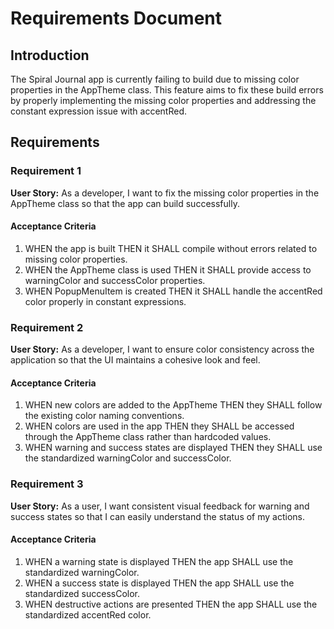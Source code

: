 # Requirements Document

## Introduction

The Spiral Journal app is currently failing to build due to missing color properties in the AppTheme class. This feature aims to fix these build errors by properly implementing the missing color properties and addressing the constant expression issue with accentRed.

## Requirements

### Requirement 1

**User Story:** As a developer, I want to fix the missing color properties in the AppTheme class so that the app can build successfully.

#### Acceptance Criteria

1. WHEN the app is built THEN it SHALL compile without errors related to missing color properties.
2. WHEN the AppTheme class is used THEN it SHALL provide access to warningColor and successColor properties.
3. WHEN PopupMenuItem is created THEN it SHALL handle the accentRed color properly in constant expressions.

### Requirement 2

**User Story:** As a developer, I want to ensure color consistency across the application so that the UI maintains a cohesive look and feel.

#### Acceptance Criteria

1. WHEN new colors are added to the AppTheme THEN they SHALL follow the existing color naming conventions.
2. WHEN colors are used in the app THEN they SHALL be accessed through the AppTheme class rather than hardcoded values.
3. WHEN warning and success states are displayed THEN they SHALL use the standardized warningColor and successColor.

### Requirement 3

**User Story:** As a user, I want consistent visual feedback for warning and success states so that I can easily understand the status of my actions.

#### Acceptance Criteria

1. WHEN a warning state is displayed THEN the app SHALL use the standardized warningColor.
2. WHEN a success state is displayed THEN the app SHALL use the standardized successColor.
3. WHEN destructive actions are presented THEN the app SHALL use the standardized accentRed color.